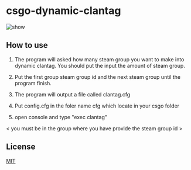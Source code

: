 # csgo-dynamic-clantag
![show](https://user-images.githubusercontent.com/70201574/117565956-3e563f00-b0de-11eb-9598-aeccbd89c01a.gif)


## How to use

1. The program will asked how many steam group you want to make into dynamic clantag. You should put the input the amount of steam group.

2. Put the first group steam group id and the next steam group until the program finish.

3. The program will output a file called clantag.cfg

4. Put config.cfg in the foler name cfg which locate in your csgo folder

5. open console and type "exec clantag"

< you must be in the group where you have provide the steam group id >

## License
[MIT](https://choosealicense.com/licenses/mit/)
